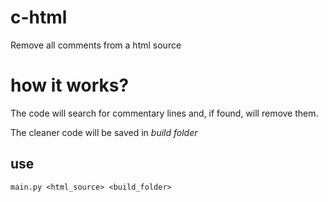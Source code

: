 # c-html
Remove all comments from a html source

# how it works?
The code will search for commentary lines and, if found, will remove them.

The cleaner code will be saved in *build folder*

## use
    main.py <html_source> <build_folder>
